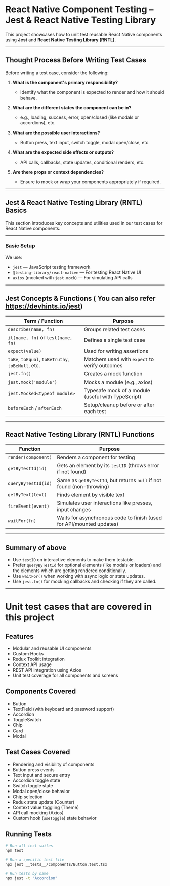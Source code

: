 # React Native Component Testing – Jest & React Native Testing Library

This project showcases how to unit test reusable React Native components using **Jest** and **React Native Testing Library (RNTL)**.

---

## Thought Process Before Writing Test Cases

Before writing a test case, consider the following:

1. **What is the component's primary responsibility?**

   - Identify what the component is expected to render and how it should behave.

2. **What are the different states the component can be in?**

   - e.g., loading, success, error, open/closed (like modals or accordions), etc.

3. **What are the possible user interactions?**

   - Button press, text input, switch toggle, modal open/close, etc.

4. **What are the expected side effects or outputs?**

   - API calls, callbacks, state updates, conditional renders, etc.

5. **Are there props or context dependencies?**
   - Ensure to mock or wrap your components appropriately if required.

---

## Jest & React Native Testing Library (RNTL) Basics

This section introduces key concepts and utilities used in our test cases for React Native components.

---

### Basic Setup

We use:

- `jest` — JavaScript testing framework
- `@testing-library/react-native` — For testing React Native UI
- `axios` (mocked with `jest.mock`) — For simulating API calls

---

## Jest Concepts & Functions ( You can also refer https://devhints.io/jest)

| Term / Function                                   | Purpose                                            |
| ------------------------------------------------- | -------------------------------------------------- |
| `describe(name, fn)`                              | Groups related test cases                          |
| `it(name, fn)` or `test(name, fn)`                | Defines a single test case                         |
| `expect(value)`                                   | Used for writing assertions                        |
| `toBe`, `toEqual`, `toBeTruthy`, `toBeNull`, etc. | Matchers used with `expect` to verify outcomes     |
| `jest.fn()`                                       | Creates a mock function                            |
| `jest.mock('module')`                             | Mocks a module (e.g., axios)                       |
| `jest.Mocked<typeof module>`                      | Typesafe mock of a module (useful with TypeScript) |
| `beforeEach` / `afterEach`                        | Setup/cleanup before or after each test            |

---

## React Native Testing Library (RNTL) Functions

| Function            | Purpose                                                               |
| ------------------- | --------------------------------------------------------------------- |
| `render(component)` | Renders a component for testing                                       |
| `getByTestId(id)`   | Gets an element by its `testID` (throws error if not found)           |
| `queryByTestId(id)` | Same as `getByTestId`, but returns `null` if not found (non-throwing) |
| `getByText(text)`   | Finds element by visible text                                         |
| `fireEvent(event)`  | Simulates user interactions like presses, input changes               |
| `waitFor(fn)`       | Waits for asynchronous code to finish (used for API/mounted updates)  |

---

## Summary of above

- Use `testID` on interactive elements to make them testable.
- Prefer `queryByTestId` for optional elements (like modals or loaders) and the elements which are getting rendered conditionally.
- Use `waitFor()` when working with async logic or state updates.
- Use `jest.fn()` for mocking callbacks and checking if they are called.

---

# Unit test cases that are covered in this project

## Features

- Modular and reusable UI components
- Custom Hooks
- Redux Toolkit integration
- Context API usage
- REST API integration using Axios
- Unit test coverage for all components and screens

## Components Covered

- Button
- TextField (with keyboard and password support)
- Accordion
- ToggleSwitch
- Chip
- Card
- Modal

## Test Cases Covered

- Rendering and visibility of components
- Button press events
- Text input and secure entry
- Accordion toggle state
- Switch toggle state
- Modal open/close behavior
- Chip selection
- Redux state update (Counter)
- Context value toggling (Theme)
- API call mocking (Axios)
- Custom hook (`useToggle`) state behavior

## Running Tests

```bash
# Run all test suites
npm test

# Run a specific test file
npx jest __tests__/components/Button.test.tsx

# Run tests by name
npx jest -t "Accordion"
```
